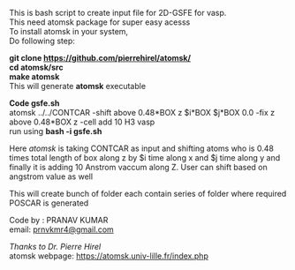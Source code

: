 This is bash script to create input file for 2D-GSFE for vasp. \
This need atomsk package for super easy acesss \
To install atomsk in your system, \
Do following step: 

**git clone https://github.com/pierrehirel/atomsk/**  \
**cd atomsk/src**  \
**make atomsk**  \
This will generate **atomsk** executable 

**Code gsfe.sh**\
atomsk ../../CONTCAR -shift above 0.48\*BOX z $i\*BOX $j\*BOX 0.0 -fix z above 0.48*BOX z -cell add 10 H3 vasp \
run using **bash -i gsfe.sh** 


Here *atomsk* is taking CONTCAR as input and shifting atoms who is 0.48 times total length of box along z by $i time along x and $j time along y and finally it is adding 10 Anstrom vaccum along Z.
User can shift based on angstrom value as well 

This will create bunch of folder each contain series of folder where required POSCAR is generated

Code by : PRANAV KUMAR \
email: prnvkmr4@gmail.com

*Thanks to Dr. Pierre Hirel*\
atomsk webpage: https://atomsk.univ-lille.fr/index.php
